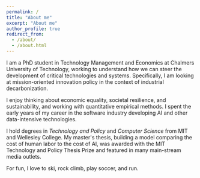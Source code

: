 ```yaml
---
permalink: /
title: "About me"
excerpt: "About me"
author_profile: true
redirect_from: 
  - /about/
  - /about.html
---
```


I am a PhD student in Technology Management and Economics at Chalmers University of Technology, working to understand how we can steer the development of critical technologies and systems. Specifically, I am looking at mission-oriented innovation policy in the context of industrial decarbonization. 

I enjoy thinking about economic equality, societal resilience, and sustainability, and working with quantitative empirical methods. I spent the early years of my career in the software industry developing AI and other data-intensive technologies. 

I hold degrees in *Technology and Policy* and *Computer Science* from MIT and Wellesley College. My master's thesis, building a model comparing the cost of human labor to the cost of AI, was awarded with the MIT Technology and Policy Thesis Prize and featured in many main-stream media outlets. 

For fun, I love to ski, rock climb, play soccer, and run. 

<!---
maja [dot] s [dot] svanberg [at] gmail [dot] com
-->
